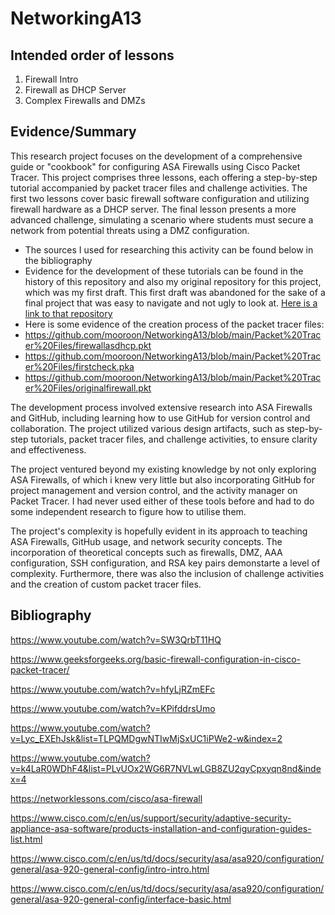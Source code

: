 # NetworkingA13
## Intended order of lessons
1. Firewall Intro
2. Firewall as DHCP Server
3. Complex Firewalls and DMZs
## Evidence/Summary
This research project focuses on the development of a comprehensive guide or "cookbook" for configuring ASA Firewalls using Cisco Packet Tracer. This project comprises three lessons, each offering a step-by-step tutorial accompanied by packet tracer files and challenge activities. The first two lessons cover basic firewall software configuration and utilizing firewall hardware as a DHCP server. The final lesson presents a more advanced challenge, simulating a scenario where students must secure a network from potential threats using a DMZ configuration.
- The sources I used for researching this activity can be found below in the bibliography
- Evidence for the development of these tutorials can be found in the history of this repository and also my original repository for this project, which was my first draft. This first draft was abandoned for the sake of a final project that was easy to navigate and not ugly to look at. [Here is a link to that repository](https://github.com/mooroon/cookbooks)
- Here is some evidence of the creation process of the packet tracer files:
- https://github.com/mooroon/NetworkingA13/blob/main/Packet%20Tracer%20Files/firewallasdhcp.pkt
- https://github.com/mooroon/NetworkingA13/blob/main/Packet%20Tracer%20Files/firstcheck.pka
- https://github.com/mooroon/NetworkingA13/blob/main/Packet%20Tracer%20Files/originalfirewall.pkt
  
The development process involved extensive research into ASA Firewalls and GitHub, including learning how to use GitHub for version control and collaboration. The project utilized various design artifacts, such as step-by-step tutorials, packet tracer files, and challenge activities, to ensure clarity and effectiveness. 


The project ventured beyond my existing knowledge by not only exploring ASA Firewalls, of which i knew very little but also incorporating GitHub for project management and version control, and the activity manager on Packet Tracer. I had never used either of these tools before and had to do some independent research to figure how to utilise them.


The project's complexity is hopefully evident in its approach to teaching ASA Firewalls, GitHub usage, and network security concepts. The incorporation of theoretical concepts such as firewalls, DMZ, AAA configuration, SSH configuration, and RSA key pairs demonstarte a level of complexity. Furthermore, there was also the inclusion of challenge activities and the creation of custom packet tracer files.




## Bibliography
https://www.youtube.com/watch?v=SW3QrbT11HQ

https://www.geeksforgeeks.org/basic-firewall-configuration-in-cisco-packet-tracer/

https://www.youtube.com/watch?v=hfyLjRZmEFc

https://www.youtube.com/watch?v=KPifddrsUmo

https://www.youtube.com/watch?v=Lyc_EXEhJsk&list=TLPQMDgwNTIwMjSxUC1iPWe2-w&index=2

https://www.youtube.com/watch?v=k4LaR0WDhF4&list=PLvUOx2WG6R7NVLwLGB8ZU2qyCpxyqn8nd&index=4

https://networklessons.com/cisco/asa-firewall

https://www.cisco.com/c/en/us/support/security/adaptive-security-appliance-asa-software/products-installation-and-configuration-guides-list.html

https://www.cisco.com/c/en/us/td/docs/security/asa/asa920/configuration/general/asa-920-general-config/intro-intro.html

https://www.cisco.com/c/en/us/td/docs/security/asa/asa920/configuration/general/asa-920-general-config/interface-basic.html
